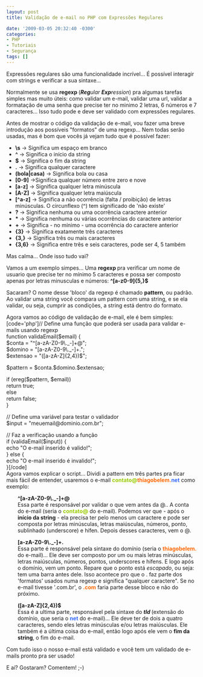 ```yaml
---
layout: post
title: Validação de e-mail no PHP com Expressões Regulares

date: '2009-03-05 20:32:40 -0300'
categories:
- PHP
- Tutoriais
- Segurança
tags: []
---
```

<p>Expressões regulares são uma funcionalidade incrível... É possível interagir com strings e verificar a sua sintaxe...</p>
<p>Normalmente se usa <strong>regexp </strong>(<em><strong>Reg</strong>ular <strong>Exp</strong>ression</em>) pra algumas tarefas simples mas muito úteis: como validar um e-mail, validar uma url, validar a formatação de uma senha que precise ter no minimo 2 letras, 6 números e 7 caracteres... Isso tudo pode e deve ser validado com expressões regulares.</p>
<p>Antes de mostrar o código da validação de e-mail, vou fazer uma breve introdução aos possíveis "formatos" de uma regexp... Nem todas serão usadas, mas é bom que vocês já vejam tudo que é possível fazer:</p>
<ul>
<li><strong>\s</strong> -&gt; Significa um espaço em branco</li>
<li><strong>^</strong> -&gt; Significa o início da string</li>
<li><strong>$</strong> -&gt; Significa o fim da string</li>
<li><strong>.</strong> -&gt; Significa qualquer caractere</li>
<li><strong>(bola|casa)</strong> -&gt; Significa bola ou casa</li>
<li><strong>[0-9]</strong> -&gt;Significa qualquer número entre zero e nove</li>
<li><strong>[a-z]</strong> -&gt; Significa qualquer letra minúscula</li>
<li><strong>[A-Z]</strong> -&gt; Significa qualquer letra maiúscula</li>
<li><strong>[^a-z]</strong> -&gt; Significa a não ocorrência (falta / proibição) de letras minúsculas. O circunflexo (^) tem significado de 'não existe'</li>
<li><strong>?</strong> -&gt; Significa nenhuma ou uma ocorrência caractere anterior</li>
<li><strong>* </strong>-&gt; Significa nenhuma ou várias ocorrências do caractere anterior</li>
<li><strong>+</strong> -&gt; Significa - no mínimo - uma ocorrência do caractere anterior</li>
<li><strong>{3}</strong> -&gt; Significa exatamente três caracteres</li>
<li><strong>{3,}</strong> -&gt; Significa três ou mais caracteres</li>
<li><strong>{3,6}</strong> -&gt; Significa entre três e seis caracteres, pode ser 4, 5 também</li>
</ul>
<p>Mas calma... Onde isso tudo vai?</p>
<p>Vamos a um exemplo simpes... Uma <strong>regexp </strong>pra verificar um nome de usuario que precise ter no mínimo 5 caracteres e possa ser composto apenas por letras minusculas e números: <strong>^[a-z0-9]{5,}$<br />
</strong></p>
<p>Sacaram? O nome desse 'bloco' da regexp é chamado <strong>pattern</strong>, ou padrão. Ao validar uma string você compara um pattern com uma string, e se ela validar, ou seja, cumprir as condições, a string está dentro do formato.</p>
<p>Agora vamos ao código de validação de e-mail, ele é bem simples:<br />
[code='php']// Define uma função que poderá ser usada para validar e-mails usando regexp<br />
function validaEmail($email) {<br />
$conta = "^[a-zA-Z0-9\._-]+@";<br />
$domino = "[a-zA-Z0-9\._-]+.";<br />
$extensao = "([a-zA-Z]{2,4})$";</p>
<p>$pattern = $conta.$domino.$extensao;</p>
<p>if (ereg($pattern, $email))<br />
return true;<br />
else<br />
return false;<br />
}</p>
<p>// Define uma variável para testar o validador<br />
$input = "meuemail@dominio.com.br";</p>
<p>// Faz a verificação usando a função<br />
if (validaEmail($input)) {<br />
echo "O e-mail inserido é valido!";<br />
} else {<br />
echo "O e-mail inserido é invalido!";<br />
}[/code]<br />
Agora vamos explicar o script... Dividi a pattern em três partes pra ficar mais fácil de entender, usaremos o e-mail <strong><span style="color: #99cc00;">contato@</span><span style="color: #ff6600;">thiagobelem</span><span style="color: #ff6600;"><span style="color: #ff6600;">.</span><span style="color: #3366ff;">net</span></span></strong> como exemplo:</p>
<p style="padding-left: 30px;"><strong>^[a-zA-Z0-9\._-]+@</strong><br />
Essa parte é responsável por validar o que vem antes da @.. A conta do e-mail (seria o <strong><span style="color: #99cc00;">contato@</span></strong><strong></strong> do e-mail). Podemos ver que - após o <strong>início da string</strong> - ela precisa ter pelo menos um caractere e pode ser composta por letras minúsculas, letras maiúsculas, números, ponto, sublinhado (underscore) e hífen. Depois desses caracteres, vem o @.</p>
<p style="padding-left: 30px;"><strong>[a-zA-Z0-9\._-]+.</strong><br />
Essa parte é responsável pela sintaxe do domínio (seria o <strong><span style="color: #ff6600;">thiagobelem</span></strong><strong><span style="color: #ff6600;">.</span></strong> do e-mail)... Ele deve ser composto por um ou mais letras minúsculas, letras maiúsculas, números, pontos, underscores e hífens. E logo após o domínio, vem um ponto. Repare que o ponto está <em>escapado</em>, ou seja: tem uma barra antes dele. Isso acontece pro que o . faz parte dos 'formatos' usados numa regexp e significa "qualquer caractere". Se no e-mail tivesse '.com.br', o <span style="color: #ff6600;"><strong>.com</strong></span> faria parte desse bloco e não do próximo.</p>
<p style="padding-left: 30px;"><strong>([a-zA-Z]{2,4})$</strong><br />
Essa é a ultima parte, responsável pela sintaxe do <em><strong>tld </strong></em>(extensão do domínio, que seria o <strong><span style="color: #ff6600;"><span style="color: #3366ff;">net</span></span></strong> do e-mail)... Ele deve ter de dois a quatro caracteres, sendo eles letras minúsculas e/ou letras maiúsculas. Ele também é a última coisa do e-mail, então logo após ele vem o <strong>fim da string</strong>, o fim do e-mail.</p>
<p>Com tudo isso o nosso e-mail está validado e você tem um validado de e-mails pronto pra ser usado!</p>
<p>E aí? Gostaram? Comentem!  ;-)</p>
